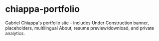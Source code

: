 # chiappa-portfolio
Gabriel Chiappa's portfolio site - includes Under Construction banner, placeholders, multilingual About, resume preview/download, and private analytics.
